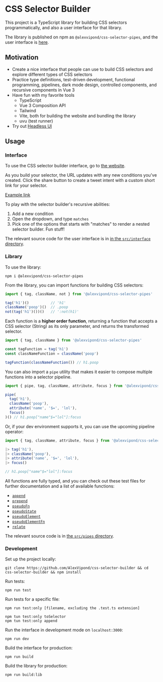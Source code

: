 # CSS Selector Builder

This project is a TypeScript library for building CSS selectors programmatically, and also a user interface for that library.

The library is published on npm as `@alexvipond/css-selector-pipes`, and the user interface is [here](https://css-selector-builder.alexvipond.dev/).

## Motivation

- Create a nice interface that people can use to build CSS selectors and explore different types of CSS selectors
- Practice type definitions, test-driven development, functional programming, pipelines, dark mode design, controlled components, and recursive components in Vue 3
- Have fun with my favorite tools
  - TypeScript
  - Vue 3 Composition API
  - Tailwind
  - Vite, both for building the website and bundling the library
  - uvu (test runner)
- Try out [Headless UI](https://headlessui.dev/)


## Usage

### Interface

To use the CSS selector builder interface, go to [the website](https://css-selector-builder.alexvipond.dev/).

As you build your selector, the URL updates with any new conditions you've created. Click the share button to create a tweet intent with a custom short link for your selector.

[Example link](https://css-selector-builder.netlify.app/?conditions=[[{"id"%3A"joTEMeGs"%2C"pipe"%3A"has+a+tag%2C+which+I'll+specify"%2C"args"%3A["html"]}%2C{"id"%3A"eYipSw24"%2C"pipe"%3A"matches+any+of+one+or+more+selectors%2C+which+I'll+specify%2C+and+retains+the+specificity+of+the+most+specific+matching+selector"%2C"args"%3A[[{"id"%3A"6hpjy1gY"%2C"pipe"%3A"has+a+class%2C+which+I'll+specify"%2C"args"%3A["fun"]}]]}]%2C[{"id"%3A"hKwnFaB3"%2C"pipe"%3A"has+an+ID%2C+which+I'll+specify"%2C"args"%3A["💩"]}]])

To play with the selector builder's recursive abilities:
1. Add a new condition
2. Open the dropdown, and type `matches`
3. Pick one of the options that starts with "matches" to render a nested selector builder. Fun stuff!

The relevant source code for the user interface is in [in the `src/interface` directory](https://github.com/AlexVipond/css-selector-builder/tree/main/src/interface).



### Library

To use the library:

```shell
npm i @alexvipond/css-selector-pipes
```

From the library, you can import functions for building CSS selectors:

```ts
import { tag, className, not } from '@alexvipond/css-selector-pipes'

tag('h1')()          // 'h1'
className('poop')()  // .poop
not(tag('h1')())()   // ':not(h1)'
```

Each function is a **higher order function**, returning a function that accepts a CSS selector (String) as its only parameter, and returns the transformed selector.

```js
import { tag, className } from '@alexvipond/css-selector-pipes'

const tagFunction = tag('h1')
const classNameFunction = className('poop')

tagFunction(classNameFunction()) // h1.poop
```

You can also import a `pipe` utility that makes it easier to compose multiple functions into a selector pipeline.

```js
import { pipe, tag, className, attribute, focus } from '@alexvipond/css-selector-pipes'

pipe(
  tag('h1'),
  className('poop'),
  attribute('name', '$=', 'lol'),
  focus()
)() // h1.poop["name"$="lol"]:focus
```

Or, if your dev environment supports it, you can use the upcoming pipeline operator:

```js
import { tag, className, attribute, focus } from '@alexvipond/css-selector-pipes'

|> tag('h1'),
|> className('poop'),
|> attribute('name', '$=', 'lol'),
|> focus()

// h1.poop["name"$="lol"]:focus
```

All functions are fully typed, and you can check out these test files for further documentation and a list of available functions:

- [`append`](https://github.com/AlexVipond/css-selector-builder/blob/main/tests/node/append.test.ts)
- [`prepend`](https://github.com/AlexVipond/css-selector-builder/blob/main/tests/node/prepend.test.ts)
- [`pseudoFn`](https://github.com/AlexVipond/css-selector-builder/blob/main/tests/node/pseudoFn.test.ts)
- [`pseudoState`](https://github.com/AlexVipond/css-selector-builder/blob/main/tests/node/pseudoState.test.ts)
- [`pseudoElement`](https://github.com/AlexVipond/css-selector-builder/blob/main/tests/node/pseudoElement.test.ts)
- [`pseudoElementFn`](https://github.com/AlexVipond/css-selector-builder/blob/main/tests/node/pseudoElementFn.test.ts)
- [`relate`](https://github.com/AlexVipond/css-selector-builder/blob/main/tests/node/relate.test.ts)

The relevant source code is in [the `src/pipes` directory](https://github.com/AlexVipond/css-selector-builder/tree/main/src/pipes).


### Development

Set up the project locally:

```shell
git clone https://github.com/AlexVipond/css-selector-builder && cd css-selector-builder && npm install
```

Run tests:

```shell
npm run test
```

Run tests for a specific file:

```shell
npm run test:only [filename, excluding the .test.ts extension]

npm tun test:only toSelector
npm tun test:only append
```

Run the interface in development mode on `localhost:3000`:

```shell
npm run dev
```

Build the interface for production:

```shell
npm run build
```

Build the library for production:

```shell
npm run build:lib
```

